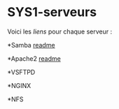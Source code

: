 # SYS1-serveurs

Voici les _liens_ pour chaque serveur : 

*Samba 
[readme](https://github.com/Tiantsoa79/SYS1-serveurs/blob/main/Samba%20readme)

*Apache2
[readme](https://github.com/Tiantsoa79/SYS1-serveurs/blob/main/Apache%202/README.md)

*VSFTPD

*NGINX

*NFS

